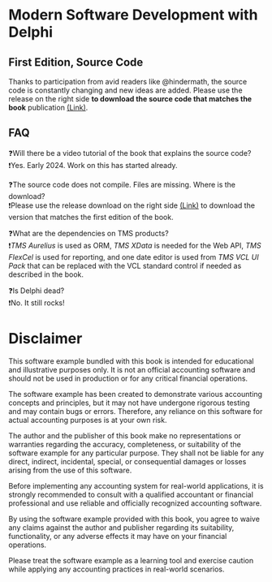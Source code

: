 # Modern Software Development with Delphi
## First Edition, Source Code

Thanks to participation from avid readers like @hindermath, the source code is constantly changing and new ideas are added. Please use the release on the right side **to download the source code that matches the book** publication [(Link)](https://github.com/holgerflick/flixaccounting/releases/tag/rel_edition1).

## FAQ
❓Will there be a video tutorial of the book that explains the source code?  
❗️Yes. Early 2024. Work on this has started already.

❓The source code does not compile. Files are missing. Where is the download?  
❗️Please use the release download on the right side [(Link)](https://github.com/holgerflick/flixaccounting/releases/tag/rel_edition1) to download the version that matches the first edition of the book.

❓What are the dependencies on TMS products?  
❗️*TMS Aurelius* is used as ORM, *TMS XData* is needed for the Web API, *TMS FlexCel* is used for reporting, and one date editor is used from *TMS VCL UI Pack* that can be replaced with the VCL standard control if needed as described in the book.

❓Is Delphi dead?  
❗️No. It still rocks!

# Disclaimer
This software example bundled with this book is intended for educational and illustrative purposes only. It is not an official accounting software and should not be used in production or for any critical financial operations.

The software example has been created to demonstrate various accounting concepts and principles, but it may not have undergone rigorous testing and may contain bugs or errors. Therefore, any reliance on this software for actual accounting purposes is at your own risk.

The author and the publisher of this book make no representations or warranties regarding the accuracy, completeness, or suitability of the software example for any particular purpose. They shall not be liable for any direct, indirect, incidental, special, or consequential damages or losses arising from the use of this software.

Before implementing any accounting system for real-world applications, it is strongly recommended to consult with a qualified accountant or financial professional and use reliable and officially recognized accounting software.

By using the software example provided with this book, you agree to waive any claims against the author and publisher regarding its suitability, functionality, or any adverse effects it may have on your financial operations.

Please treat the software example as a learning tool and exercise caution while applying any accounting practices in real-world scenarios.
